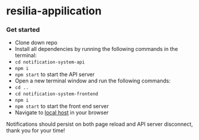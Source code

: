 # resilia-appilication

### Get started

- Clone down repo
- Install all dependencies by running the following commands in the terminal:
- `cd notification-system-api`
- `npm i`
- `npm start` to start the API server
- Open a new terminal window and run the following commands:
- `cd ..`
- `cd notification-system-frontend`
- `npm i`
- `npm start` to start the front end server
- Navigate to [local host](http://localhost:3000/) in your browser

Notifications should persist on both page reload and API server disconnect, thank you for your time! 
